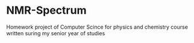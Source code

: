 # NMR-Spectrum

Homework project of Computer Scince for physics and chemistry course written suring my senior year of studies

